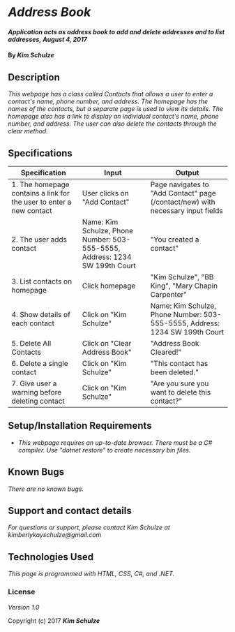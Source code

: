 # _Address Book_

#### _Application acts as address book to add and delete addresses and to list addresses, August 4, 2017_

#### By _**Kim Schulze**_

## Description

_This webpage has a class called Contacts that allows a user to enter a contact's name, phone number, and address.  The homepage has the names of the contacts, but a separate page is used to view its details.  The homepage also has a link to display an individual contact's name, phone number, and address.  The user can also delete the contacts through the clear method._

## Specifications
| Specification | Input | Output |
| ---- | ---- | ---- |
| 1. The homepage contains a link for the user to enter a new contact | User clicks on "Add Contact" | Page navigates to "Add Contact" page (/contact/new) with necessary input fields |
| 2. The user adds contact | Name: Kim Schulze, Phone Number: 503-555-5555, Address: 1234 SW 199th Court | "You created a contact" |
| 3. List contacts on homepage | Click homepage | "Kim Schulze", "BB King", "Mary Chapin Carpenter" |
| 4. Show details of each contact | Click on "Kim Schulze" | Name: Kim Schulze, Phone Number: 503-555-5555, Address: 1234 SW 199th Court |
| 5. Delete All Contacts | Click on "Clear Address Book" | "Address Book Cleared!" |
| 6. Delete a single contact | Click on "Kim Schulze" | "This contact has been deleted." |
| 7. Give user a warning before deleting contact | Click on "Kim Schulze" | "Are you sure you want to delete this contact?" |

## Setup/Installation Requirements

* _This webpage requires an up-to-date browser.  There must be a C# compiler.  Use "dotnet restore" to create necessary bin files._

## Known Bugs

_There are no known bugs._

## Support and contact details

_For questions or support, please contact Kim Schulze at kimberlykayschulze@gmail.com_

## Technologies Used

_This page is programmed with HTML, CSS, C#, and .NET._

### License

*Version 1.0*

Copyright (c) 2017 **_Kim Schulze_**
